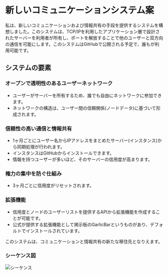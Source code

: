 # 新しいコミュニケーションシステム案

私は、新しいコミュニケーションおよび情報共有の手段を提供するシステムを構想しました。このシステムは、TCP/IPを利用したアプリケーション層で設計されたサーバーを利用者が所有し、ポートを解放することで他のユーザーと双方向の通信を可能にします。このシステムはGitHubで公開される予定で、誰もが利用可能です。

## システムの要素

### オープンで透明性のあるユーザーネットワーク
- ユーザーがサーバーを所有するため、誰でも自由にネットワークに参加できます。
- ネットワークの構造は、ユーザー間の信頼関係(ノードデータ)に基づいて形成されます。

### 信頼性の高い通信と情報共有
- 1ヶ月ごとにユーザー名からIPアドレスをまとめたサーバー(インスタンス)から同期処理が行われます。
- インスタンスはGitHubからインストールできます。
- 情報を持つユーザーが多いほど、そのサーバーの信用度が高まります。

### 権力の集中を防ぐ仕組み
- 3ヶ月ごとに信用度がリセットされます。

### 拡張機能
- 信用度とノードのユーザーリストを提供するAPIから拡張機能を作成することが可能です。
- 公式が提供する拡張機能として掲示板のGarlicBarというものがあり、デフォルトでインストールされています。

このシステムは、コミュニケーションと情報共有の新たな移住先となりえます。

### シーケンス図
![シーケンス](https://selfreliantmassivestatistics.openkitchensmoy.repl.co/シーケンス.png "シーケンス")
